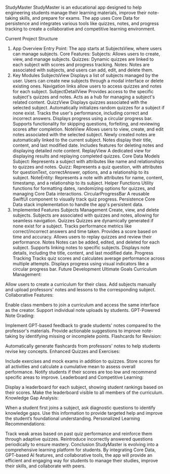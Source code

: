 StudyMaster
StudyMaster is an educational app designed to help engineering students manage their learning materials, improve their note-taking skills, and prepare for exams. The app uses Core Data for persistence and integrates various tools like quizzes, notes, and progress tracking to create a collaborative and competitive learning environment.

Current Project Structure
1. App Overview
Entry Point: The app starts at SubjectsView, where users can manage subjects.
Core Features:
Subjects: Allows users to create, view, and manage subjects.
Quizzes: Dynamic quizzes are linked to each subject with scores and progress tracking.
Notes: Notes are associated with subjects, and users can add, edit, and delete them.
2. Key Modules
SubjectsView
Displays a list of subjects managed by the user.
Users can create new subjects through a modal interface or delete existing ones.
Navigation links allow users to access quizzes and notes for each subject.
SubjectDetailView
Provides access to the specific subject's quizzes and notes.
Acts as a hub for managing a subject's related content.
QuizzView
Displays quizzes associated with the selected subject.
Automatically initializes random quizzes for a subject if none exist.
Tracks the user's performance, including correct and incorrect answers.
Displays progress using a circular progress bar.
Supports functionality for skipping questions, forfeiting, and reviewing scores after completion.
NoteView
Allows users to view, create, and edit notes associated with the selected subject.
Newly created notes are automatically linked to the current subject.
Notes display their title, content, and last modified date.
Includes features for deleting notes and displaying detailed note content.
ReplayView
A dedicated view for displaying results and replaying completed quizzes.
Core Data Models
Subject: Represents a subject with attributes like name and relationships to quizzes and notes.
Quizz: Represents a quiz question, with attributes for questionText, correctAnswer, options, and a relationship to its subject.
NoteEntity: Represents a note with attributes for name, content, timestamp, and a relationship to its subject.
Helper Functions
Utility functions for formatting dates, randomizing options for quizzes, and managing Core Data interactions.
CircularProgressBar
A reusable SwiftUI component to visually track quiz progress.
Persistence
Core Data stack implementation to handle the app's persistent data.
3. Implemented Features
Subjects Management
Create, view, and delete subjects.
Subjects are associated with quizzes and notes, allowing for seamless navigation.
Quizzes
Quizzes are dynamically generated if none exist for a subject.
Tracks performance metrics like correct/incorrect answers and time taken.
Provides a score based on time and accuracy.
Allows users to replay quizzes and review their performance.
Notes
Notes can be added, edited, and deleted for each subject.
Supports linking notes to specific subjects.
Displays note details, including the title, content, and last modified date.
Progress Tracking
Tracks quiz scores and calculates average performance across multiple attempts.
Displays progress using visual indicators like a circular progress bar.
Future Development
Ultimate Goals
Curriculum Management:

Allow users to create a curriculum for their class.
Add subjects manually and upload professors' notes and lessons to the corresponding subject.
Collaborative Features:

Enable class members to join a curriculum and access the same interface as the creator.
Support individual note uploads by students.
GPT-Powered Note Grading:

Implement GPT-based feedback to grade students' notes compared to the professor's materials.
Provide actionable suggestions to improve note-taking by identifying missing or incomplete points.
Flashcards for Revision:

Automatically generate flashcards from professors' notes to help students revise key concepts.
Enhanced Quizzes and Exercises:

Include exercises and mock exams in addition to quizzes.
Store scores for all activities and calculate a cumulative mean to assess overall performance.
Notify students if their scores are too low and recommend specific areas to improve.
Leaderboard and Competitive Learning:

Display a leaderboard for each subject, showing student rankings based on their scores.
Make the leaderboard visible to all members of the curriculum.
Knowledge Gap Analysis:

When a student first joins a subject, ask diagnostic questions to identify knowledge gaps.
Use this information to provide targeted help and improve the student’s foundational understanding.
Personalized Learning Recommendations:

Track weak areas based on past quiz performance and reinforce them through adaptive quizzes.
Reintroduce incorrectly answered questions periodically to ensure mastery.
Conclusion
StudyMaster is evolving into a comprehensive learning platform for students. By integrating Core Data, GPT-based AI features, and collaborative tools, the app will provide an efficient and engaging way for students to manage their studies, improve their skills, and collaborate with peers.
